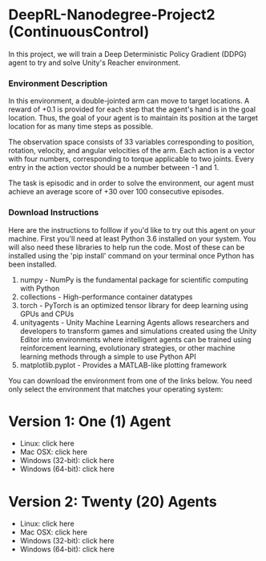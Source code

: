 # DeepRL-Nanodegree-Project2 (ContinuousControl)

In this project, we will train a Deep Deterministic Policy Gradient (DDPG) agent to try and solve Unity's Reacher environment.

### Environment Description



In this environment, a double-jointed arm can move to target locations. A reward of +0.1 is provided for each step that the agent's hand is in the goal location. Thus, the goal of your agent is to maintain its position at the target location for as many time steps as possible.

The observation space consists of 33 variables corresponding to position, rotation, velocity, and angular velocities of the arm. Each action is a vector with four numbers, corresponding to torque applicable to two joints. Every entry in the action vector should be a number between -1 and 1.

The task is episodic and in order to solve the environment, our agent must achieve an average score of +30 over 100 consecutive episodes.

### Download Instructions

Here are the instructions to folllow if you'd like to try out this agent on your machine. First you'll need at least Python 3.6 installed on your system. You will also need these libraries to help run the code. Most of these can be installed using the 'pip install' command on your terminal once Python has been installed.

1. numpy - NumPy is the fundamental package for scientific computing with Python
1. collections - High-performance container datatypes
1. torch - PyTorch is an optimized tensor library for deep learning using GPUs and CPUs
1. unityagents - Unity Machine Learning Agents allows researchers and developers to transform games and simulations created using the Unity Editor into environments where intelligent agents can be trained using reinforcement learning, evolutionary strategies, or other machine learning methods through a simple to use Python API
1. matplotlib.pyplot - Provides a MATLAB-like plotting framework

You can download the environment from one of the links below. You need only select the environment that matches your operating system:
# Version 1: One (1) Agent
  - Linux: click here
  - Mac OSX: click here
  - Windows (32-bit): click here
  - Windows (64-bit): click here
# Version 2: Twenty (20) Agents
  - Linux: click here
  - Mac OSX: click here
  - Windows (32-bit): click here
  - Windows (64-bit): click here
  
 
